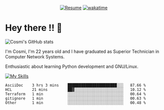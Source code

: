 
<div align="center">

[![Resume](https://img.shields.io/badge/Website-Porfolio-blue)](http://cnicolau.com) 
[![wakatime](https://wakatime.com/badge/user/5e7e21d4-152f-41d6-bf86-d6c288282185.svg)](https://wakatime.com/@5e7e21d4-152f-41d6-bf86-d6c288282185)

</div>

# Hey there !! :wave:

![Cosmi's GitHub stats](https://github-readme-stats.vercel.app/api?username=cosmi310599&show_icons=true&theme=apprentice)

I'm Cosmi, I'm 22 years old and I have graduated as Superior Technician in Computer Network Systems.

Enthusiastic about learning Python development and GNU/Linux.


[![My Skills](https://skillicons.dev/icons?i=ansible,aws,bash,linux,vim,docker,vscode,postgres,py,powershell,wordpress,git,gitlab,stackoverflow,html)](https://skillicons.dev)


<!--START_SECTION:waka-->

```text
AsciiDoc    3 hrs 3 mins    ██████████████████████░░░   87.66 %
HCL         21 mins         ██▓░░░░░░░░░░░░░░░░░░░░░░   10.12 %
Terraform   1 min           ░░░░░░░░░░░░░░░░░░░░░░░░░   00.64 %
gitignore   1 min           ░░░░░░░░░░░░░░░░░░░░░░░░░   00.63 %
Other       1 min           ░░░░░░░░░░░░░░░░░░░░░░░░░   00.48 %
```

<!--END_SECTION:waka--> 



